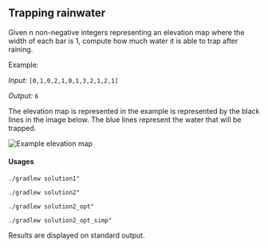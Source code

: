 ## Trapping rainwater

Given n non-negative integers representing an elevation map where the width of each bar is 1, compute how much water it is able to trap after raining.

Example:

*Input:* `[0,1,0,2,1,0,1,3,2,1,2,1]`

*Output:* `6`

The elevation map is represented in the example is represented by the black lines in the image below. The blue lines represent the water that will be trapped.

![Example elevation map](https://image.ibb.co/fWXJpy/image1.png)


#### Usages

```
./gradlew solution1"

./gradlew solution2"

./gradlew solution2_opt"

./gradlew solution2_opt_simp"
```

Results are displayed on standard output.
